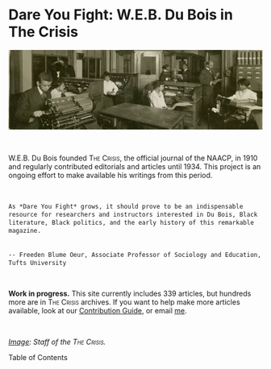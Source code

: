 # Dare You Fight: W.E.B. Du Bois in The Crisis

![](/Images/crisis_office.png)  

&nbsp;    

W.E.B. Du Bois founded <span style="font-variant:small-caps;">The Crisis</span>, the official journal of the NAACP, in 1910 and regularly contributed editorials and articles until 1934. This project is an ongoing effort to make available his writings from this period.

&nbsp;    

```{epigraph}
As *Dare You Fight* grows, it should prove to be an indispensable resource for researchers and instructors interested in Du Bois, Black literature, Black politics, and the early history of this remarkable magazine.


-- Freeden Blume Oeur, Associate Professor of Sociology and Education, Tufts University
```

&nbsp;    

**Work in progress.** This site currently includes 339 articles, but hundreds more are in <span style="font-variant:small-caps;">The Crisis</span> archives. If you want to help make more articles available, look at our [Contribution Guide](https://github.com/nealcaren/fightordie/blob/main/contributing.md), or email [me](mailto:nealcaren@unc.edu).

&nbsp;    

*[Image](https://digitalcollections.nypl.org/items/8e0981a2-4aea-a10a-e040-e00a18063089): Staff of the <span style="font-variant:small-caps;">The Crisis</span>.*

Table of Contents

```{tableofcontents}
```
